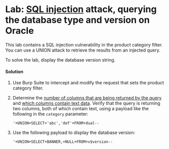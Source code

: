 
# Lab: [SQL injection](https://portswigger.net/web-security/sql-injection) attack, querying the database type and version on Oracle
This lab contains a SQL injection vulnerability in the product category filter. You can use a UNION attack to retrieve the results from an injected query.

To solve the lab, display the database version string.

#### Solution

1. Use Burp Suite to intercept and modify the request that sets the product category filter.
2. Determine the [number of columns that are being returned by the query](https://portswigger.net/web-security/sql-injection/union-attacks/lab-determine-number-of-columns) and [which columns contain text data](https://portswigger.net/web-security/sql-injection/union-attacks/lab-find-column-containing-text). Verify that the query is returning two columns, both of which contain text, using a payload like the following in the `category` parameter:
    
    `'+UNION+SELECT+'abc','def'+FROM+dual--`
3. Use the following payload to display the database version:
    
    `'+UNION+SELECT+BANNER,+NULL+FROM+v$version--`

